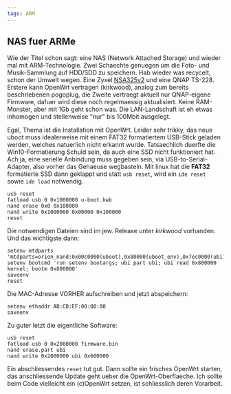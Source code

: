 ```yaml
---
tags: ARM
---
```

## NAS fuer ARMe
Wie der Titel schon sagt: eine NAS (Network Attached Storage) und wieder mal mit ARM-Technologie. Zwei Schaechte genuegen um die Foto- und Musik-Sammlung auf HDD/SDD zu speichern. Hab wieder was recycelt, schon der Umwelt wegen. Eine Zyxel [NSA325v2](https://openwrt.org/toh/hwdata/zyxel/zyxel_nsa325) und eine QNAP TS-228.
Erstere kann OpenWrt vertragen (kirkwood), analog zum bereits beschriebenen pogoplug, die Zweite vertraegt aktuell nur QNAP-eigene Firmware, dafuer wird diese noch regelmaessig aktualisiert. Keine RAM-Monster, aber mit 1Gb geht schon was. Die LAN-Landschaft ist eh etwas inhomogen und stellenweise "nur" bis 100Mbit ausgelegt.

Egal, Thema ist die Installation mit OpenWrt. Leider sehr trikky, das neue uboot muss idealerweise mit einem FAT32 formatiertem USB-Stick geladen werden, welches natuerlich nicht erkannt wurde. Tatsaechlich duerfte die Win10-Formatierung Schuld sein, da auch eine SSD nicht funktioniert hat.
Ach ja, eine serielle Anbindung muss gegeben sein, via USB-to-Serial-Adapter, also vorher das Gehaeuse wegbasteln.
Mit linux hat die **FAT32** formatierte SSD dann geklappt und statt `usb reset`, wird ein `ide reset` sowie `ide load` notwendig.
```
usb reset
fatload usb 0 0x1000000 u-boot.kwb
nand erase 0x0 0x100000
nand write 0x1000000 0x00000 0x100000
reset
```
Die notwendigen Dateien sind im jew. Release unter *kirkwood* vorhanden. Und das wichtigste dann:
```
setenv mtdparts 'mtdparts=orion_nand:0x00c0000(uboot),0x80000(uboot_env),0x7ec0000(ubi)'
setenv bootcmd 'run setenv bootargs; ubi part ubi; ubi read 0x800000 kernel; bootm 0x800000'
saveenv
reset
```
Die MAC-Adresse VORHER aufschreiben und jetzt abspeichern:
```
setenv ethaddr AB:CD:EF:00:00:00
saveenv
```
Zu guter letzt die eigentliche Software:
```
usb reset
fatload usb 0 0x2000000 firmware.bin
nand erase.part ubi
nand write 0x2000000 ubi 0x600000
```
Ein abschliessendes `reset` tut gut. Dann sollte ein frisches OpenWrt starten, das anschliessende Update geht ueber die OpenWrt-Oberflaeche. Ich sollte beim Code  vielleicht ein (c)OpenWrt setzen, ist schliesslich deren Vorarbeit.
